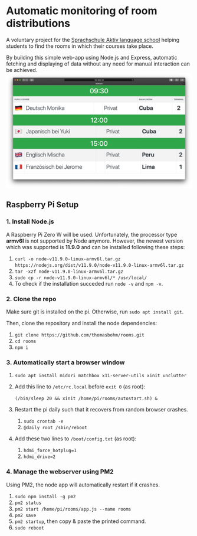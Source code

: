 # Automatic monitoring of room distributions
A voluntary project for the [Sprachschule Aktiv language school](https://www.sprachschule-aktiv-muenchen.de/) helping students to find the rooms in which their courses take place.

By building this simple web-app using Node.js and Express, automatic fetching and displaying of data without any need for manual interaction can be achieved.
![Screenshot](./screenshot.png)

## Raspberry Pi Setup

### 1. Install Node.js
A Raspberry Pi Zero W will be used. Unfortunately, the processor type **armv6l** is not supported by Node anymore.
However, the newest version which was supported is **11.9.0** and can be installed following these steps:
1. `curl -o node-v11.9.0-linux-armv6l.tar.gz https://nodejs.org/dist/v11.9.0/node-v11.9.0-linux-armv6l.tar.gz`
2. `tar -xzf node-v11.9.0-linux-armv6l.tar.gz`
3. `sudo cp -r node-v11.9.0-linux-armv6l/* /usr/local/`
4. To check if the installation succeded run `node -v` and `npm -v`.

### 2. Clone the repo
Make sure git is installed on the pi. Otherwise, run `sudo apt install git`.

Then, clone the repository and install the node dependencies:
1. `git clone https://github.com/thomasbohm/rooms.git`
2. `cd rooms`
3. `npm i`

### 3. Automatically start a browser window
1. `sudo apt install midori matchbox x11-server-utils xinit unclutter`
2. Add this line to `/etc/rc.local` before `exit 0` (as root):
    
    `(/bin/sleep 20 && xinit /home/pi/rooms/autostart.sh) &`
3. Restart the pi daily such that it recovers from random browser crashes.
    
    1. `sudo crontab -e`
    2. `@daily root /sbin/reboot`
4. Add these two lines to `/boot/config.txt` (as root):

    1. `hdmi_force_hotplug=1`
    2. `hdmi_drive=2`

### 4. Manage the webserver using PM2
Using PM2, the node app will automatically restart if it crashes.
1. `sudo npm install -g pm2`
2. `pm2 status`
3. `pm2 start /home/pi/rooms/app.js --name rooms`
4. `pm2 save`
5. `pm2 startup`, then copy & paste the printed command.
6. `sudo reboot`